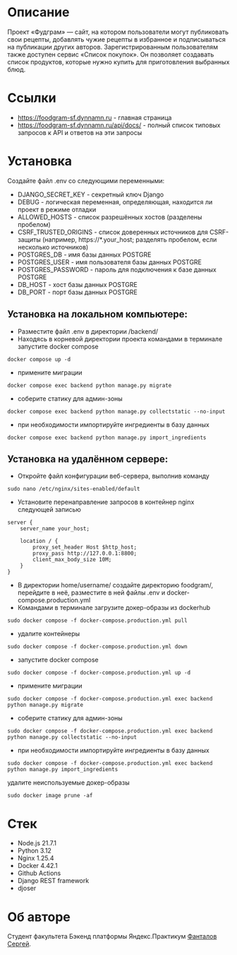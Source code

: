 # Описание
Проект «Фудграм» — сайт, на котором пользователи могут публиковать свои рецепты, добавлять чужие рецепты в избранное и подписываться на публикации других авторов. Зарегистрированным пользователям также доступен сервис «Список покупок». Он позволяет создавать список продуктов, которые нужно купить для приготовления выбранных блюд.

# Ссылки
- https://foodgram-sf.dynnamn.ru - главная страница
- https://foodgram-sf.dynnamn.ru/api/docs/ - полный список типовых запросов к API и ответов на эти запросы

# Установка
Cоздайте файл .env со следующими переменными:
- DJANGO_SECRET_KEY - секретный ключ Django
- DEBUG - логическая переменная, определяющая, находится ли проект в режиме отладки
- ALLOWED_HOSTS - список разрешённых хостов (разделены пробелом)
- CSRF_TRUSTED_ORIGINS - список доверенных источников для CSRF-защиты (например, https://*.your_host; разделять пробелом, если несколько источников)
- POSTGRES_DB - имя базы данных POSTGRE
- POSTGRES_USER - имя пользователя базы данных POSTGRE
- POSTGRES_PASSWORD - пароль для подключения к базе данных POSTGRE
- DB_HOST - хост базы данных POSTGRE
- DB_PORT - порт базы данных POSTGRE

## Установка на локальном компьютере:
- Разместите файл .env в директории /backend/
- Находясь в корневой директории проекта командами в терминале запустите docker compose

```
docker compose up -d
```

- примените миграции

```
docker compose exec backend python manage.py migrate
```

- соберите статику для админ-зоны

```
docker compose exec backend python manage.py collectstatic --no-input
```

- при необходимости импортируйте ингредиенты в базу данных 

```
docker compose exec backend python manage.py import_ingredients
```


## Установка на удалённом сервере:
- Откройте файл конфигурации веб-сервера, выполнив команду

```
sudo nano /etc/nginx/sites-enabled/default
```

- Установите перенаправление запросов в контейнер nginx следующей записью

```
server {
    server_name your_host;

    location / {
        proxy_set_header Host $http_host;
        proxy_pass http://127.0.0.1:8800;
        client_max_body_size 10M;
    }
}
```
- В директории home/username/ создайте директорию foodgram/, перейдите в неё, разместите в ней файлы .env и docker-compose.production.yml
- Командами в терминале загрузите докер-образы из dockerhub

```
sudo docker compose -f docker-compose.production.yml pull
```

- удалите контейнеры

```
sudo docker compose -f docker-compose.production.yml down
```

- запустите docker compose

```
sudo docker compose -f docker-compose.production.yml up -d
```

- примените миграции

```
sudo docker compose -f docker-compose.production.yml exec backend python manage.py migrate
```

- соберите статику для админ-зоны

```
sudo docker compose -f docker-compose.production.yml exec backend python manage.py collectstatic --no-input
```

- при необходимости импортируйте ингредиенты в базу данных

```
sudo docker compose -f docker-compose.production.yml exec backend python manage.py import_ingredients
```

удалите неиспользуемые докер-образы

```
sudo docker image prune -af
```

# Стек
- Node.js 21.7.1
- Python 3.12
- Nginx 1.25.4
- Docker 4.42.1
- Github Actions
- Django REST framework
- djoser

# Об авторе
Студент факультета Бэкенд платформы Яндекс.Практикум [Фанталов Сергей](https://github.com/FantalovSergey).
